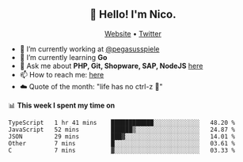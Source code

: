 <h2 align="center">👋 Hello! I'm Nico.</h2>
<p align="center">
  <a href="https://gruselhaus.com">Website</a> •
  <a href="https://twitter.com/NicoFinkernagel">Twitter</a>
</p>


- 🔭 I’m currently working at [@pegasusspiele](https://pegasus.de/en)
- 🌱 I’m currently learning **Go**
- 💬 Ask me about **PHP, Git, Shopware, SAP, NodeJS** [here](https://github.com/gruselhaus/gruselhaus/issues)
- 📫 How to reach me: [here](https://github.com/gruselhaus/gruselhaus/issues)
- ☁️ Quote of the month: "life has no ctrl-z 🌴"

📊 **This week I spent my time on**
<!--START_SECTION:waka-->
```text
TypeScript   1 hr 41 mins    ████████████░░░░░░░░░░░░░   48.20 % 
JavaScript   52 mins         ██████▒░░░░░░░░░░░░░░░░░░   24.87 % 
JSON         29 mins         ███▓░░░░░░░░░░░░░░░░░░░░░   14.01 % 
Other        7 mins          █░░░░░░░░░░░░░░░░░░░░░░░░   03.61 % 
C            7 mins          ▓░░░░░░░░░░░░░░░░░░░░░░░░   03.33 % 
```
<!--END_SECTION:waka-->
